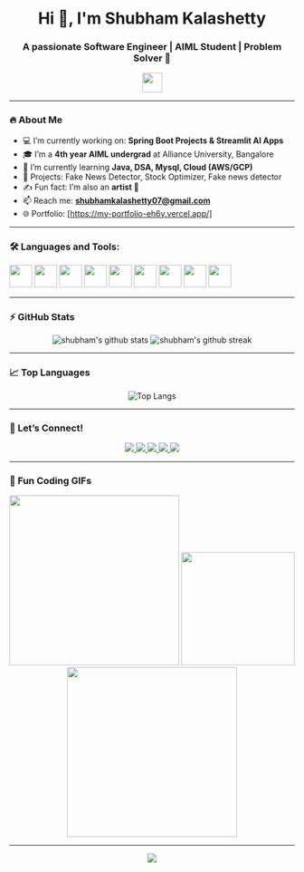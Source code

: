 <h1 align="center">Hi 👋, I'm Shubham Kalashetty</h1>
<h3 align="center">A passionate Software Engineer | AIML Student | Problem Solver 🚀</h3>

<p align="center">
  <img src="https://media.giphy.com/media/hvRJCLFzcasrR4ia7z/giphy.gif" width="35" />
</p>

---

### 🔥 About Me

- 💻 I’m currently working on: **Spring Boot Projects & Streamlit AI Apps**
- 🎓 I’m a **4th year AIML undergrad** at Alliance University, Bangalore
- 🌱 I’m currently learning **Java, DSA, Mysql, Cloud (AWS/GCP)**  
- 🧠 Projects: Fake News Detector, Stock Optimizer, Fake news detector
- ✍️ Fun fact: I’m also an **artist 🎨**
- 📫 Reach me: **shubhamkalashetty07@gmail.com**  
- 🌐 Portfolio: [https://my-portfolio-eh6y.vercel.app/]

---

### 🛠️ Languages and Tools:

<p align="left">
  <img src="https://cdn.jsdelivr.net/gh/devicons/devicon/icons/python/python-original.svg" width="40" height="40"/>
  <img src="https://cdn.jsdelivr.net/gh/devicons/devicon/icons/java/java-original.svg" width="40" height="40"/>
  <img src="https://cdn.jsdelivr.net/gh/devicons/devicon/icons/mysql/mysql-original-wordmark.svg" width="40" height="40"/>
  <img src="https://cdn.jsdelivr.net/gh/devicons/devicon/icons/html5/html5-original.svg" width="40" height="40"/>
  <img src="https://cdn.jsdelivr.net/gh/devicons/devicon/icons/css3/css3-original.svg" width="40" height="40"/>
  <img src="https://cdn.jsdelivr.net/gh/devicons/devicon/icons/javascript/javascript-original.svg" width="40" height="40"/>
  <img src="https://cdn.jsdelivr.net/gh/devicons/devicon/icons/streamlit/streamlit-original.svg" width="40" height="40"/>
  <img src="https://cdn.jsdelivr.net/gh/devicons/devicon/icons/git/git-original.svg" width="40" height="40"/>
  <img src="https://cdn.jsdelivr.net/gh/devicons/devicon/icons/github/github-original.svg" width="40" height="40"/>
</p>

---

### ⚡ GitHub Stats

<p align="center">
  <img src="https://github-readme-stats.vercel.app/api?username=shubh-07-lk&show_icons=true&theme=radical" alt="shubham's github stats" />
  <img src="https://github-readme-streak-stats.herokuapp.com/?user=shubh-07-lk&theme=radical" alt="shubham's github streak" />
</p>

---

### 📈 Top Languages

<p align="center">
  <img src="https://github-readme-stats.vercel.app/api/top-langs/?username=shubh-07-lk&layout=compact&theme=radical" alt="Top Langs" />
</p>

---

### 🤝 Let’s Connect!

<p align="center">
  <a href="https://www.linkedin.com/in/shubham-kalashetty-b02941272/" target="_blank">
    <img src="https://img.shields.io/badge/LinkedIn-blue?style=for-the-badge&logo=linkedin&logoColor=white" />
  </a>
  <a href="mailto:shubhamkalashetty07@gmail.com">
    <img src="https://img.shields.io/badge/Gmail-red?style=for-the-badge&logo=gmail&logoColor=white" />
  </a>
  <a href="https://www.instagram.com/_shubham_lk_/" target="_blank">
    <img src="https://img.shields.io/badge/Instagram-E4405F?style=for-the-badge&logo=instagram&logoColor=white" />
  </a>
  <a href="https://www.hackerrank.com/shubhamkalashet1/" target="_blank">
    <img src="https://img.shields.io/badge/HackerRank-2EC866?style=for-the-badge&logo=HackerRank&logoColor=white" />
  </a>
  <a href="https://leetcode.com/shubham_821/" target="_blank">
    <img src="https://img.shields.io/badge/LeetCode-FFA116?style=for-the-badge&logo=leetcode&logoColor=white" />
  </a>
</p>

---

### 🎉 Fun Coding GIFs

<p align="center">
  <img src="https://media.giphy.com/media/26AHONQ79FdWZhAI0/giphy.gif" width="300"/>
  <img src="https://media.giphy.com/media/vzO0Vc8b2VBLi/giphy.gif" width="200"/> <!-- Java-themed -->
  <img src="https://media.giphy.com/media/LMt9638dO8dftAjtco/giphy.gif" width="300"/>
</p>

---




<p align="center">
  <img src="https://readme-typing-svg.herokuapp.com?font=Fira+Code&duration=4000&pause=1000&color=F7F7F7&center=true&vCenter=true&multiline=true&width=700&lines=Thank+you+for+visiting+my+profile!+👋;Feel+free+to+explore+my+repos+and+connect!+🚀" />
</p>
